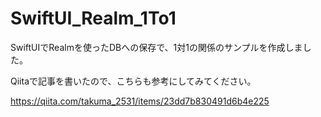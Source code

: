 # SwiftUI_Realm_1To1

SwiftUIでRealmを使ったDBへの保存で、1対1の関係のサンプルを作成しました。

Qiitaで記事を書いたので、こちらも参考にしてみてください。

https://qiita.com/takuma_2531/items/23dd7b830491d6b4e225
